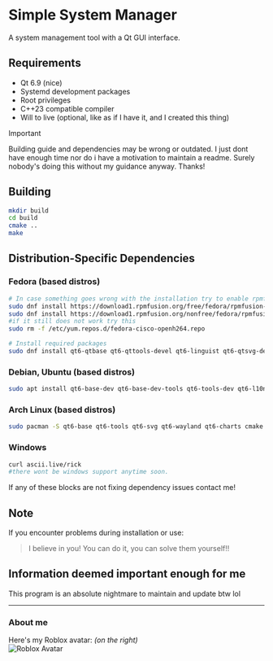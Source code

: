 # Simple System Manager

A system management tool with a Qt GUI interface.

## Requirements
- Qt 6.9 (nice)
- Systemd development packages
- Root privileges
- C++23 compatible compiler
- Will to live (optional, like as if I have it, and I created this thing)


> [!IMPORTANT]
> Building guide and dependencies may be wrong or outdated. I just dont have enough time nor do i have a motivation to maintain a readme. Surely nobody's doing this without my guidance anyway. Thanks!

## Building
```bash
mkdir build
cd build
cmake ..
make
```

## Distribution-Specific Dependencies

### Fedora (based distros)
```bash
# In case something goes wrong with the installation try to enable rpmfusion
sudo dnf install https://download1.rpmfusion.org/free/fedora/rpmfusion-free-release-$(rpm -E %fedora).noarch.rpm
sudo dnf install https://download1.rpmfusion.org/nonfree/fedora/rpmfusion-nonfree-release-$(rpm -E %fedora).noarch.rpm
#if it still does not work try this
sudo rm -f /etc/yum.repos.d/fedora-cisco-openh264.repo

# Install required packages
sudo dnf install qt6-qtbase qt6-qttools-devel qt6-linguist qt6-qtsvg-devel qt6-qtwayland qt6-qtcharts-devel cmake gcc-g++ systemd-devel
```

### Debian, Ubuntu (based distros)
```bash
sudo apt install qt6-base-dev qt6-base-dev-tools qt6-tools-dev qt6-l10n-tools libqt6svg6-dev qt6-qpa-plugins qt6-wayland libqt6charts6-dev libqt6charts6 cmake build-essential libsystemd-dev
```

### Arch Linux (based distros)
```bash
sudo pacman -S qt6-base qt6-tools qt6-svg qt6-wayland qt6-charts cmake base-devel systemd
```

### Windows
```bash
curl ascii.live/rick
#there wont be windows support anytime soon.
```

If any of these blocks are not fixing dependency issues contact me!

## Note
If you encounter problems during installation or use:
> I believe in you! You can do it, you can solve them yourself!!

## Information deemed important enough for me
This program is an absolute nightmare to maintain and update btw lol

---

### About me
Here's my Roblox avatar: *(on the right)*  
![Roblox Avatar](https://i.imgur.com/bW3nmVZ.png)

